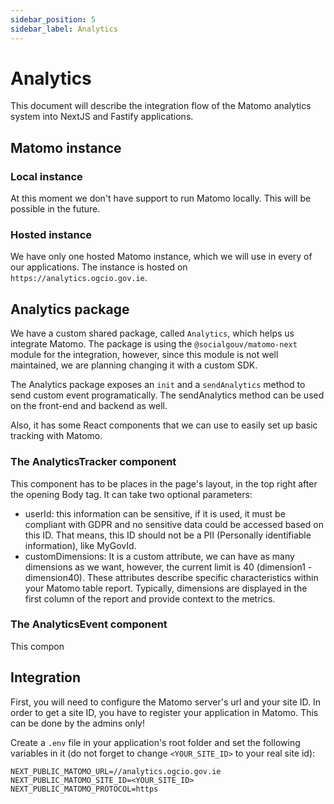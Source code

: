 ```yaml
---
sidebar_position: 5
sidebar_label: Analytics
---
```


# Analytics

This document will describe the integration flow of the Matomo analytics system into NextJS and Fastify applications.

## Matomo instance

### Local instance

At this moment we don't have support to run Matomo locally. This will be possible in the future.

### Hosted instance

We have only one hosted Matomo instance, which we will use in every of our applications. The instance is hosted on `https://analytics.ogcio.gov.ie`.

## Analytics package

We have a custom shared package, called `Analytics`, which helps us integrate Matomo. The package is using the `@socialgouv/matomo-next` module for the integration, however, since this module is not well maintained, we are planning changing it with a custom SDK.

The Analytics package exposes an `init` and a `sendAnalytics` method to send custom event programatically. The sendAnalytics method can be used on the front-end and backend as well.

Also, it has some React components that we can use to easily set up basic tracking with Matomo.

### The AnalyticsTracker component

This component has to be places in the page's layout, in the top right after the opening Body tag. It can take two optional parameters:
- userId: this information can be sensitive, if it is used, it must be compliant with GDPR and no sensitive data could be accessed based on this ID. That means, this ID should not be a PII (Personally identifiable information), like MyGovId.
- customDimensions: It is a custom attribute, we can have as many dimensions as we want, however, the current limit is 40 (dimension1 - dimension40). These attributes describe specific characteristics within your Matomo table report. Typically, dimensions are displayed in the first column of the report and provide context to the metrics.

### The AnalyticsEvent component

This compon

## Integration

First, you will need to configure the Matomo server's url and your site ID. In order to get a site ID, you have to register your application in Matomo. This can be done by the admins only!

Create a `.env` file in your application's root folder and set the following variables in it (do not forget to change `<YOUR_SITE_ID>` to your real site id):

```
NEXT_PUBLIC_MATOMO_URL=//analytics.ogcio.gov.ie
NEXT_PUBLIC_MATOMO_SITE_ID=<YOUR_SITE_ID>
NEXT_PUBLIC_MATOMO_PROTOCOL=https
```

